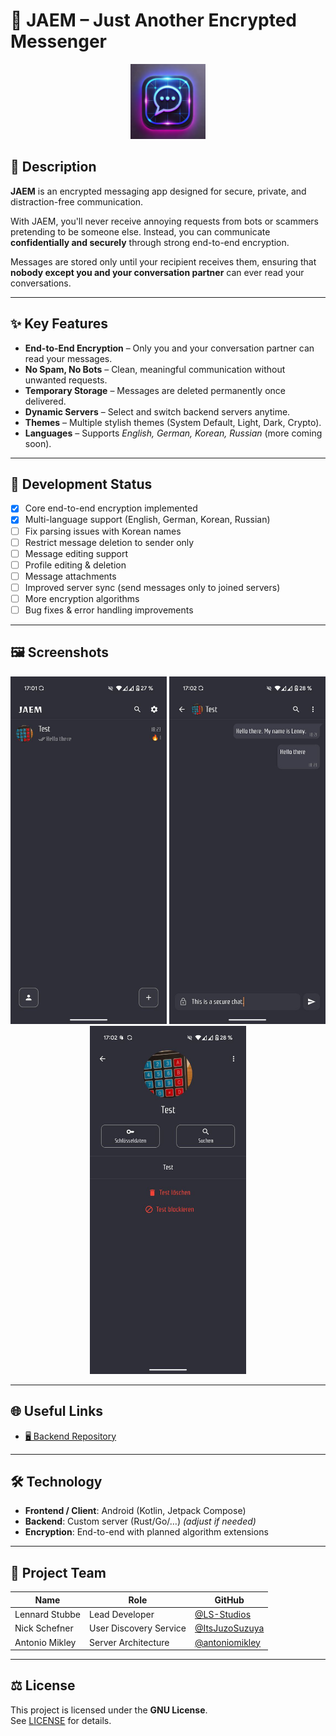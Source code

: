# 🔐 JAEM – Just Another Encrypted Messenger

<!-- App Icon -->
<p align="center">
  <img src="icon.png" alt="App Icon" width="120"/>
</p>

## 📝 Description
**JAEM** is an encrypted messaging app designed for secure, private, and distraction-free communication.  

With JAEM, you'll never receive annoying requests from bots or scammers pretending to be someone else. Instead, you can communicate **confidentially and securely** through strong end-to-end encryption.  

Messages are stored only until your recipient receives them, ensuring that **nobody except you and your conversation partner** can ever read your conversations.  

---

## ✨ Key Features
- **End-to-End Encryption** – Only you and your conversation partner can read your messages.  
- **No Spam, No Bots** – Clean, meaningful communication without unwanted requests.  
- **Temporary Storage** – Messages are deleted permanently once delivered.  
- **Dynamic Servers** – Select and switch backend servers anytime.  
- **Themes** – Multiple stylish themes (System Default, Light, Dark, Crypto).  
- **Languages** – Supports *English, German, Korean, Russian* (more coming soon).  

---

## 🚀 Development Status
- [x] Core end-to-end encryption implemented  
- [x] Multi-language support (English, German, Korean, Russian)  
- [ ] Fix parsing issues with Korean names  
- [ ] Restrict message deletion to sender only  
- [ ] Message editing support  
- [ ] Profile editing & deletion  
- [ ] Message attachments  
- [ ] Improved server sync (send messages only to joined servers)  
- [ ] More encryption algorithms  
- [ ] Bug fixes & error handling improvements  

---

## 🖼️ Screenshots
<!-- Replace with actual paths to your screenshots -->
<p align="center">
  <img src="screenshots/Screenshot-Chats.jpg" width="250"/>
  <img src="screenshots/Screenshot-Chat.jpg" width="250"/>
  <img src="screenshots/Screenshot-Profile.jpg" width="250"/>
</p>

---

## 🌐 Useful Links
- [🖥️ Backend Repository](https://github.com/antoniomikley/jaem-server)  

---

## 🛠️ Technology
- **Frontend / Client**: Android (Kotlin, Jetpack Compose)  
- **Backend**: Custom server (Rust/Go/…) *(adjust if needed)*  
- **Encryption**: End-to-end with planned algorithm extensions  

---

## 👥 Project Team
| Name               | Role                     | GitHub                                      |
|--------------------|--------------------------|---------------------------------------------|
| Lennard Stubbe     | Lead Developer           | [@LS-Studios](https://github.com/LS-Studios) |
| Nick Schefner      | User Discovery Service   | [@ItsJuzoSuzuya](https://github.com/ItsJuzoSuzuya) |
| Antonio Mikley     | Server Architecture      | [@antoniomikley](https://github.com/antoniomikley) |

---

## ⚖️ License
This project is licensed under the **GNU License**.  
See [LICENSE](LICENSE) for details.
